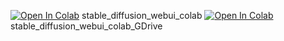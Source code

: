 [![Open In Colab](https://colab.research.google.com/assets/colab-badge.svg)](https://colab.research.google.com/github//PatrikYang/stable-diffusion-webui-colab/blob/main/StableDiffusionWebUI.ipynb) stable_diffusion_webui_colab
[![Open In Colab](https://colab.research.google.com/assets/colab-badge.svg)](https://colab.research.google.com/github//PatrikYang/stable-diffusion-webui-colab/blob/main/StableDiffusionWebUI-GDrive.ipynb) stable_diffusion_webui_colab_GDrive
